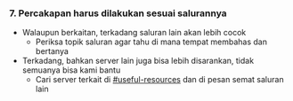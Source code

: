 ### 7. Percakapan harus dilakukan sesuai salurannya

- Walaupun berkaitan, terkadang saluran lain akan lebih cocok
    - Periksa topik saluran agar tahu di mana tempat membahas dan bertanya
- Terkadang, bahkan server lain juga bisa lebih disarankan, tidak semuanya bisa kami bantu
    - Cari server terkait di [#useful-resources](https://discord.com/channels/283769550611152897/638041441079263283) dan di pesan semat saluran lain
